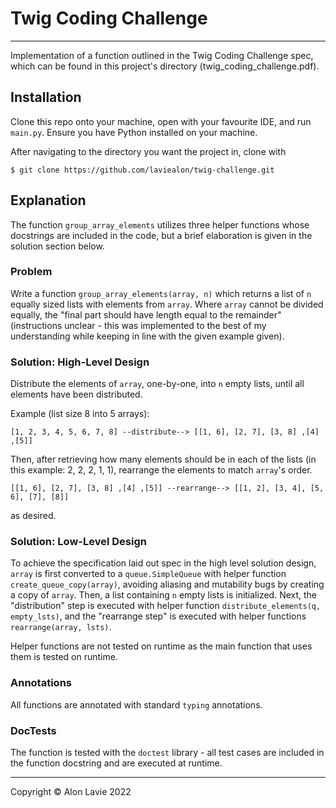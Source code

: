 # Twig Coding Challenge #

---
Implementation of a function outlined in the Twig Coding Challenge spec,
which can be found in this project's directory (twig_coding_challenge.pdf).

## Installation ##

Clone this repo onto your machine, open with your favourite IDE,
and run ``main.py``. Ensure you have Python installed on your machine.

After navigating to the directory you want the project in, clone with

``$ git clone https://github.com/laviealon/twig-challenge.git``

## Explanation ##

The function ``group_array_elements`` utilizes three helper
functions whose docstrings are included in the code, but a brief
elaboration is given in the solution section below.

### Problem ###

Write a function ``group_array_elements(array, n)`` which 
returns a list of ``n`` equally sized lists with elements
from ``array``. Where ``array`` cannot be divided equally,
the "final part should have length equal to the remainder" 
(instructions unclear - this was implemented to the
best of my understanding while keeping in line with the given
example given).

### Solution: High-Level Design ###

Distribute the elements of ``array``, one-by-one, 
into ``n`` empty lists, until all elements have been distributed.

Example (list size 8 into 5 arrays):

``[1, 2, 3, 4, 5, 6, 7, 8] --distribute-->
[[1, 6], [2, 7], [3, 8] ,[4] ,[5]]``

Then, after retrieving how many elements should be in each of the
lists (in this example: 2, 2, 2, 1, 1), rearrange the
elements to match ``array``'s order.

``[[1, 6], [2, 7], [3, 8] ,[4] ,[5]] --rearrange--> [[1, 2], [3, 4], [5, 6], [7], [8]]``

as desired.

### Solution: Low-Level Design ###

To achieve the specification laid out spec
in the high level solution design, ``array`` is
first converted to a ``queue.SimpleQueue`` with 
helper function ``create_queue_copy(array)``, avoiding
aliasing and mutability bugs by creating a copy
of ``array``. Then, a list containing ``n`` empty
lists is initialized. Next, the "distribution" step
is executed with helper function ``distribute_elements(q, empty_lsts)``, and the
"rearrange step" is executed with helper functions
``rearrange(array, lsts)``. 

Helper functions are not tested on runtime as the 
main function that uses them is tested on runtime.

### Annotations ###

All functions are annotated with standard ``typing``
annotations.

### DocTests ###
The function is tested with the ``doctest`` library - all
test cases are included in the function docstring and
are executed at runtime.

---

Copyright &copy; Alon Lavie 2022
